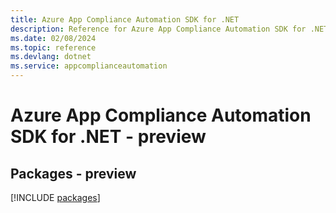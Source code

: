 ```yaml
---
title: Azure App Compliance Automation SDK for .NET
description: Reference for Azure App Compliance Automation SDK for .NET
ms.date: 02/08/2024
ms.topic: reference
ms.devlang: dotnet
ms.service: appcomplianceautomation
---
```

# Azure App Compliance Automation SDK for .NET - preview
## Packages - preview
[!INCLUDE [packages](app-compliance-automation-index.md)]